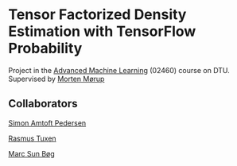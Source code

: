 # Tensor Factorized Density Estimation with TensorFlow Probability
Project in the [Advanced Machine Learning](https://kurser.dtu.dk/course/2020-2021/02460) (02460) course on DTU.
Supervised by [Morten Mørup](http://www.mortenmorup.dk/)

## Collaborators
[Simon Amtoft Pedersen](https://github.com/simonamtoft)

[Rasmus Tuxen](https://github.com/RTuxen)

[Marc Sun Bøg](https://github.com/MarcMarabou)
